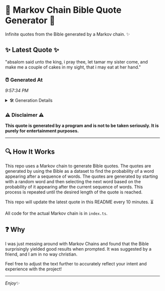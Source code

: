 # 📖 Markov Chain Bible Quote Generator 📖

Infinite quotes from the Bible generated by a Markov chain. ✨

## ✨ Latest Quote ✨
"absalom said unto the king, i pray thee, let tamar my sister come, and make me a couple of cakes in my sight, that i may eat at her hand."

### ⏰ Generated At
*9:57:34 PM*

<details>
    <summary>🛠️ Generation Details</summary>
    <p>
        <strong>🌱 Seed:</strong> absalom<br>
        <strong>🔄 Iterations:</strong> 29<br>
        <strong>📜 Context History:</strong><br>[ absalom ]: said<br>[ absalom, said ]: unto<br>[ absalom, said, unto ]: the<br>[ absalom, said, unto, the ]: king,<br>[ absalom, said, unto, the, king, ]: i<br>[ absalom, said, unto, the, king,, i ]: pray<br>[ said, unto, the, king,, i, pray ]: thee,<br>[ unto, the, king,, i, pray, thee, ]: let<br>[ the, king,, i, pray, thee,, let ]: tamar<br>[ king,, i, pray, thee,, let, tamar ]: my<br>[ i, pray, thee,, let, tamar, my ]: sister<br>[ pray, thee,, let, tamar, my, sister ]: come,<br>[ thee,, let, tamar, my, sister, come, ]: and<br>[ let, tamar, my, sister, come,, and ]: make<br>[ tamar, my, sister, come,, and, make ]: me<br>[ my, sister, come,, and, make, me ]: a<br>[ sister, come,, and, make, me, a ]: couple<br>[ come,, and, make, me, a, couple ]: of<br>[ and, make, me, a, couple, of ]: cakes<br>[ make, me, a, couple, of, cakes ]: in<br>[ me, a, couple, of, cakes, in ]: my<br>[ a, couple, of, cakes, in, my ]: sight,<br>[ couple, of, cakes, in, my, sight, ]: that<br>[ of, cakes, in, my, sight,, that ]: i<br>[ cakes, in, my, sight,, that, i ]: may<br>[ in, my, sight,, that, i, may ]: eat<br>[ my, sight,, that, i, may, eat ]: at<br>[ sight,, that, i, may, eat, at ]: her<br>[ that, i, may, eat, at, her ]: hand.<br>
    </p>
</details>

### ⚠️ Disclaimer ⚠️
**This quote is generated by a program and is not to be taken seriously. It is purely for entertainment purposes.**

---

## 🔍 How It Works

This repo uses a Markov chain to generate Bible quotes. The quotes are generated by using the Bible as a dataset to find the probability of a word appearing after a sequence of words. The quotes are generated by starting with a random word and then selecting the next word based on the probability of it appearing after the current sequence of words. This process is repeated until the desired length of the quote is reached.

This repo will update the latest quote in this README every 10 minutes. ⏳

All code for the actual Markov chain is in `index.ts`.

## ❓ Why

I was just messing around with Markov Chains and found that the Bible surprisingly yielded good results when prompted. 
It was suggested by a friend, and I am in no way christian.

Feel free to adjust the text further to accurately reflect your intent and experience with the project!

---

*Enjoy*✨
